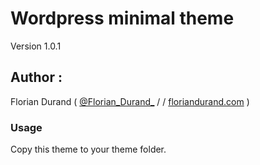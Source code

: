 # Wordpress minimal theme

Version 1.0.1

## Author :

Florian Durand ( [@Florian_Durand_](https://twitter.com/Florian_Durand_) /  / [floriandurand.com](http://www.floriandurand.com) )

### Usage

Copy this theme to your theme folder.
